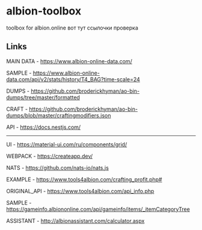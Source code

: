 # albion-toolbox
toolbox for albion.online
вот тут ссылочки
проверка

## Links
MAIN DATA - https://www.albion-online-data.com/

SAMPLE - https://www.albion-online-data.com/api/v2/stats/history/T4_BAG?time-scale=24

DUMPS - https://github.com/broderickhyman/ao-bin-dumps/tree/master/formatted

CRAFT - https://github.com/broderickhyman/ao-bin-dumps/blob/master/craftingmodifiers.json

API - https://docs.nestjs.com/

_____

UI - https://material-ui.com/ru/components/grid/

WEBPACK - https://createapp.dev/

NATS - https://github.com/nats-io/nats.js

EXAMPLE - https://www.tools4albion.com/crafting_profit.php#

ORIGINAL_API - https://www.tools4albion.com/api_info.php

SAMPLE - https://gameinfo.albiononline.com/api/gameinfo/items/_itemCategoryTree

ASSISTANT - http://albionassistant.com/calculator.aspx
